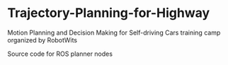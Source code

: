 # Trajectory-Planning-for-Highway
Motion Planning and Decision Making for Self-driving Cars training camp organized by RobotWits

Source code for ROS planner nodes
